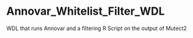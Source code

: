 # Annovar_Whitelist_Filter_WDL
WDL that runs Annovar and a filtering R Script on the output of Mutect2
